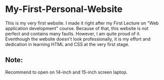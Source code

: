 # My-First-Personal-Website
This is my very first website. I made it right after my First Lecture on "Web application development" course. Because of that, this website is not perfect and contains many faults. However, I am quite proud of it. Eventhough the website doesn't look professionally, it is my effort and dedication in learning HTML and CSS at the very first stage.
## Note:
Recommend to open on 14-inch and 15-inch screen laptop.
